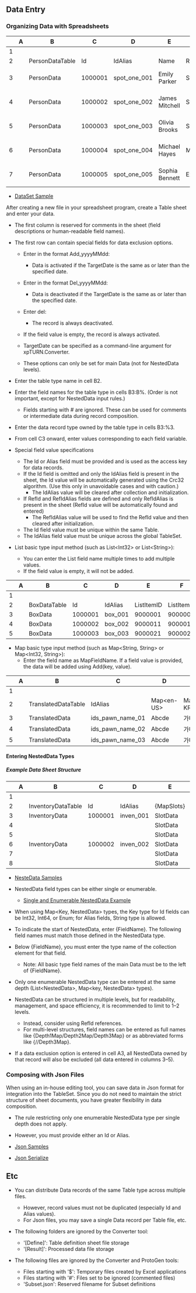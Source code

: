 ## Data Entry

### Organizing Data with Spreadsheets

|    |  A      |  B               |  C          |  D               |  E               |  F          |  G                 |  H               |
| -- | ------- | ---------------- | ----------- | ---------------- | ---------------- | ----------- | ------------------ | ---------------- |
|  1 |         |                  |             |                  |                  |             |                    |                  |
|  2 |         |  PersonDataTable |  Id         |  IdAlias         |  Name            |  Role       |  Email             |  Phone           |
|  3 |         |  PersonData      |  1000001    |  spot_one_001    |  Emily Parker    |  Staff      |  xxx111@zmall.com  |  (415) 555-0134  |
|  4 |         |  PersonData      |  1000002    |  spot_one_002    |  James Mitchell  |  Staff      |  xxx222@zmall.com  |  (415) 555-0135  |
|  5 |         |  PersonData      |  1000003    |  spot_one_003    |  Olivia Brooks   |  Staff      |  xxx333@zmall.com  |  (415) 555-0136  |
|  6 |         |  PersonData      |  1000004    |  spot_one_004    |  Michael Hayes   |  Manager    |  xxx333@zmall.com  |  (415) 555-0137  |
|  7 |         |  PersonData      |  1000005    |  spot_one_005    |  Sophia Bennett  |  Executive  |  xxx333@zmall.com  |  (415) 555-0138  |

* [DataSet Sample](../src/Samples/DataSet/Sample1/)

After creating a new file in your spreadsheet program, create a Table sheet and enter your data.

* The first column is reserved for comments in the sheet (field descriptions or human-readable field names).

* The first row can contain special fields for data exclusion options.

    - Enter in the format Add_yyyyMMdd:
        + Data is activated if the TargetDate is the same as or later than the specified date.

    - Enter in the format Del_yyyyMMdd:
        + Data is deactivated if the TargetDate is the same as or later than the specified date.

    - Enter del:
        + The record is always deactivated.

    - If the field value is empty, the record is always activated.

    - TargetDate can be specified as a command-line argument for xpTURN.Converter.

    - These options can only be set for main Data (not for NestedData levels).

* Enter the table type name in cell B2.

* Enter the field names for the table type in cells B3:B%. (Order is not important, except for NestedData input rules.)

    - Fields starting with # are ignored. These can be used for comments or intermediate data during record composition.

* Enter the data record type owned by the table type in cells B3:%3.

* From cell C3 onward, enter values corresponding to each field variable.

* Special field value specifications
    - The Id or Alias field must be provided and is used as the access key for data records.
    - If the Id field is omitted and only the IdAlias field is present in the sheet, the Id value will be automatically generated using the Crc32 algorithm. (Use this only in unavoidable cases and with caution.)
        + The IdAlias value will be cleared after collection and initialization.
    - If RefId and RefIdAlias fields are defined and only RefIdAlias is present in the sheet (RefId value will be automatically found and entered)
        + The RefIdAlias value will be used to find the RefId value and then cleared after initialization.
    - The Id field value must be unique within the same Table.
    - The IdAlias field value must be unique across the global TableSet.

* List basic type input method (such as List\<Int32\> or List\<String\>):
    - You can enter the List field name multiple times to add multiple values.
    - If the field value is empty, it will not be added.

|    |  A      |  B            |  C          |  D               |  E               |  F               |  G                 |  H               |
| -- | ------- | ------------- | ----------- | ---------------- | ---------------- | ---------------- | ------------------ | ---------------- |
|  1 |         |               |             |                  |                  |                  |                    |                  |
|  2 |         |  BoxDataTable |  Id         |  IdAlias         |  ListItemID      |  ListItemID      |  ListItemID        |  ListItemID      |
|  3 |         |  BoxData      |  1000001    |  box_001         |  9000001         |  9000002         |  9000003           |  9000004         |
|  4 |         |  BoxData      |  1000002    |  box_002         |  9000011         |  9000012         |  9000013           |                  |
|  5 |         |  BoxData      |  1000003    |  box_003         |  9000021         |  9000022         |                    |                  |

* Map basic type input method (such as Map\<String, String\> or Map\<Int32, String\>):
    - Enter the field name as MapFieldName<key>. If a field value is provided, the data will be added using Add(key, value).

|    |  A      |  B                   |  C                 |  D               |  E               |  F               |  G                 |  H               |
| -- | ------- | -------------------- | ------------------ | ---------------- | ---------------- | ---------------- | ------------------ | ---------------- |
|  1 |         |                      |                    |                  |                  |                  |                    |                  |
|  2 |         |  TranslatedDataTable |  IdAlias           |  Map\<en-US\>    |  Map\<ko-KR\>    |  Map\<ja-JP\>    |  Map\<zh-CN\>      |  Map\<zh-TW\>    |
|  3 |         |  TranslatedData      |  ids_pawn_name_01  |  Abcde           |  가나다            |  カタカナ          |  简体字             |  簡體字            |
|  4 |         |  TranslatedData      |  ids_pawn_name_02  |  Abcde           |  가나다            |  カタカナ          |  简体字             |  簡體字            |
|  5 |         |  TranslatedData      |  ids_pawn_name_03  |  Abcde           |  가나다            |  カタカナ          |  简体字             |  簡體字            |

#### Entering NestedData Types

##### Example Data Sheet Structure
|    |  A      |  B                  |  C          |  D               |  E               |  F               |  G                 |  H               |
| -- | ------- | ------------------- | ----------- | ---------------- | ---------------- | ---------------- | ------------------ | ---------------- |
|  1 |         |                     |             |                  |                  |                  |                    |                  |
|  2 |         |  InventoryDataTable |  Id         |  IdAlias         |  {MapSlots}      |  Id              |  Type              |  ItemRefId       |
|  3 |         |  InventoryData      |  1000001    |  inven_001       |  SlotData        |  8000001         |  One               |  9000001         |
|  4 |         |                     |             |                  |  SlotData        |  8000002         |  Two               |  9000002         |
|  5 |         |                     |             |                  |  SlotData        |  8000003         |  Three             |  9000003         |
|  6 |         |  InventoryData      |  1000002    |  inven_002       |  SlotData        |  8000011         |  One               |  9000011         |
|  7 |         |                     |             |                  |  SlotData        |  8000012         |  Two               |  9000012         |
|  8 |         |                     |             |                  |  SlotData        |  8000013         |  Three             |  9000013         |

* [NesteData Samples](../src/Tests/DataSet/Depth/)

* NestedData field types can be either single or enumerable.
    - [Single and Enumerable NestedData Example](../src/Tests/DataSet/Depth/DepthDataTable.xlsx)
* When using Map\<Key, NestedData\> types, the Key type for Id fields can be Int32, Int64, or Enum; for Alias fields, String type is allowed.
* To indicate the start of NestedData, enter {FieldName}. The following field names must match those defined in the NestedData type.
* Below {FieldName}, you must enter the type name of the collection element for that field.
    - Note: All basic type field names of the main Data must be to the left of {FieldName}.
* Only one enumerable NestedData type can be entered at the same depth (List\<NestedData\>, Map\<key, NestedData\> types).
* NestedData can be structured in multiple levels, but for readability, management, and space efficiency, it is recommended to limit to 1–2 levels.
    - Instead, consider using RefId references.
    - For multi-level structures, field names can be entered as full names like {Depth1Map/Depth2Map/Depth3Map} or as abbreviated forms like {//Depth3Map}.
* If a data exclusion option is entered in cell A3, all NestedData owned by that record will also be excluded (all data entered in columns 3–5).

### Composing with Json Files

When using an in-house editing tool, you can save data in Json format for integration into the TableSet. Since you do not need to maintain the strict structure of sheet documents, you have greater flexibility in data composition.
* The rule restricting only one enumerable NestedData type per single depth does not apply.
* However, you must provide either an Id or Alias.

* [Json Samples](../src/Samples/DataSet/Sample1/BoxDataTable.json)
* [Json Serialize](../src/Tests/xpTURN.Converter.Tests/ConverterTests.Json.cs)

## Etc

* You can distribute Data records of the same Table type across multiple files.
    - However, record values must not be duplicated (especially Id and Alias values).
    - For Json files, you may save a single Data record per Table file, etc.

* The following folders are ignored by the Converter tool:
    - '[Define]': Table definition sheet file storage
    - '[Result]': Processed data file storage

* The following files are ignored by the Converter and ProtoGen tools:
    - Files starting with '$': Temporary files created by Excel applications
    - Files starting with '#': Files set to be ignored (commented files)
    - 'Subset.json': Reserved filename for Subset definitions